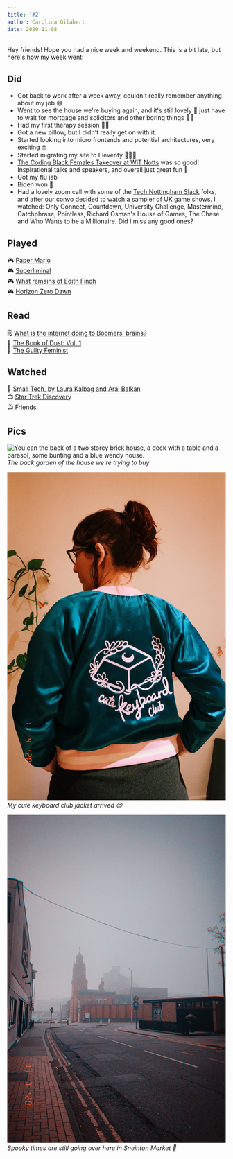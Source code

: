 ```yaml
---
title: '#2'
author: Carolina Gilabert
date: 2020-11-08
---
```


Hey friends! Hope you had a nice week and weekend. This is a bit late, but here's how my week went:

## Did

- Got back to work after a week away, couldn't really remember anything about my job 😅
- Went to see the house we're buying again, and it's still lovely 💛 just have to wait for mortgage and solicitors and other boring things 🤞🏼
- Had my first therapy session 🙌🏼
- Got a new pillow, but I didn't really get on with it.
- Started looking into micro frontends and potential architectures, very exciting 🤓
- Started migrating my site to Eleventy 👩🏼‍💻
- [The Coding Black Females Takeover at WiT Notts](https://www.technottingham.com/events/wit-november-2020) was so good! Inspirational talks and speakers, and overall just great fun 💛
- Got my flu jab
- Biden won 🎉
- Had a lovely zoom call with some of the [Tech Nottingham Slack](https://nott.tech/slack) folks, and after our convo decided to watch a sampler of UK game shows. I watched: Only Connect, Countdown, University Challenge, Mastermind, Catchphrase, Pointless, Richard Osman's House of Games, The Chase and Who Wants to be a Millionaire. Did I miss any good ones?

## Played

🎮 [Paper Mario](https://www.nintendo.co.uk/Games/Nintendo-Switch/Paper-Mario-The-Origami-King-1782440.html)  
🎮 [Superliminal](https://www.nintendo.co.uk/Games/Nintendo-Switch-download-software/Superliminal-1742946.html)  
🎮 [What remains of Edith Finch](https://store.playstation.com/en-gb/product/EP2333-CUSA07974_00-WHATREMAINSFINCH)  
🎮 [Horizon Zero Dawn](https://store.playstation.com/en-gb/product/EP9000-CUSA10213_00-HRZCE00000000000)  

## Read

🗒 [What is the internet doing to Boomers' brains?](https://www.huffingtonpost.co.uk/entry/internet-baby-boomers-misinformation-social-media_n_5f998039c5b6a4a2dc813d3d)  
📖 [The Book of Dust: Vol. 1](https://uk.bookshop.org/books/la-belle-sauvage-the-book-of-dust-volume-one/9780241365854)  
📖 [The Guilty Feminist](https://uk.bookshop.org/books/the-guilty-feminist-the-sunday-times-bestseller-breathes-life-into-conversations-about-feminism-phoebe-waller-bridge/9780349010120)  

## Watched

🎤 [Small Tech, by Laura Kalbag and Aral Balkan](https://vimeo.com/342972799)  
📺 [Star Trek Discovery](https://www.imdb.com/title/tt5171438/)  
📺 [Friends](https://www.imdb.com/title/tt0108778/)  

## Pics

![You can the back of a two storey brick house, a deck with a table and a parasol, some bunting and a blue wendy house.](./garden.jpg)
_The back garden of the house we're trying to buy_

![Me, with my back to the camera, wearing a teal bomber jacket, with pink embroidery at the back of a keycap and the incription: cute keyboard club.](./jacket.jpg)
_My cute keyboard club jacket arrived 😍_

![A foggy street, with a square and a brick building in the distance](./fog.jpg)
_Spooky times are still going over here in Sneinton Market 👻_